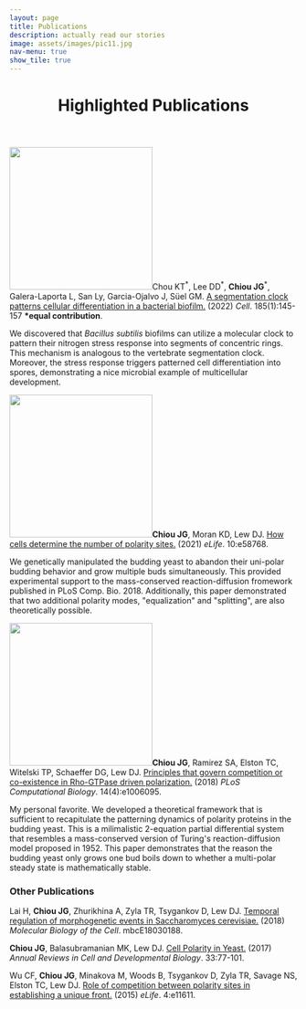 ```yaml
---
layout: page
title: Publications
description: actually read our stories
image: assets/images/pic11.jpg
nav-menu: true
show_tile: true
---
```


<header>
	<div class=inner>
		<h1>Highlighted Publications</h1>
	</div>
</header>

<section id="2023Cell">
	<div class=inner>
		<p><span class="image left"><img src="{% link assets/images/Cell2022.png %}" alt="" style="width:250px;height:250px;"></span>Chou KT<sup>*</sup>, Lee DD<sup>*</sup>, <b>Chiou JG</b><sup>*</sup>,  Galera-Laporta L, San Ly, Garcia-Ojalvo J, Süel GM. <a href = "https://doi.org/10.1016/j.cell.2021.12.001" target="_blank">A segmentation clock patterns cellular differentiation in a bacterial biofilm.</a> (2022) <i>Cell</i>. 185(1):145-157 <b>*equal contribution</b>.</p>
		<p>We discovered that <i>Bacillus subtilis</i> biofilms can utilize a molecular clock to pattern their nitrogen stress response into segments of concentric rings. This mechanism is analogous to the vertebrate segmentation clock. Moreover, the stress response triggers patterned cell differentiation into spores, demonstrating a nice microbial example of multicellular development.</p>
	</div>
</section>

<section id="2022ELife">
	<div class=inner>
		<p><span class="image left"><img src="{% link assets/images/Elife2021.png %}" alt="" style="width:250px;height:250px;"></span><b>Chiou JG</b>, Moran KD, Lew DJ. <a href= "https://doi.org/10.7554/eLife.58768" target="_blank">How cells determine the number of polarity sites.</a> (2021) <i>eLife</i>. 10:e58768.<br></p>
		<p>We genetically manipulated the budding yeast to abandon their uni-polar budding behavior and grow multiple buds simultaneously. This provided experimental support to the mass-conserved reaction-diffusion fromework published in PLoS Comp. Bio. 2018. Additionally, this paper demonstrated that two additional polarity modes, "equalization" and "splitting", are also theoretically possible.</p>
	</div>
</section>

<section id="2018PloSCompBio">
	<div class=inner>
		<p><span class="image left"><img src="{% link assets/images/PLoSCompBio2018.png %}" alt="" style="width:250px;height:250px;"></span><b>Chiou JG</b>, Ramirez SA, Elston TC, Witelski TP, Schaeffer DG, Lew DJ. <a href= "https://doi.org/10.1371/journal.pcbi.1006095" target="_blank">Principles that govern competition or co-existence in Rho-GTPase driven polarization.</a> (2018) <i>PLoS Computational Biology</i>. 14(4):e1006095.<br></p>
		<p>My personal favorite. We developed a theoretical framework that is sufficient to recapitulate the patterning dynamics of polarity proteins in the budding yeast. This is a milimalistic 2-equation partial differential system that resembles a mass-conserved version of Turing's reaction-diffusion model proposed in 1952. This paper demonstrates that the reason the budding yeast only grows one bud boils down to whether a multi-polar steady state is mathematically stable. 
		</p>
	</div>
</section>

<section id="OtherPublications">
	<div class=inner>
		<h3>Other Publications</h3>
	</div>
	<div class=inner>
		<p>Lai H, <b>Chiou JG</b>, Zhurikhina A, Zyla TR, Tsygankov D, Lew DJ. <a href= "https://doi.org/10.1091/mbc.E18-03-0188" target="_blank">Temporal regulation of morphogenetic events in Saccharomyces cerevisiae.</a> (2018) <i>Molecular Biology of the Cell</i>. mbcE18030188.<br></p>
		<p><b>Chiou JG</b>, Balasubramanian MK, Lew DJ. <a href= "https://doi.org/10.1146/annurev-cellbio-100616-060856" target="_blank">Cell Polarity in Yeast.</a> (2017) <i>Annual Reviews in Cell and Developmental Biology</i>. 33:77-101.<br></p>
		<p>Wu CF, <b>Chiou JG</b>, Minakova M, Woods B, Tsygankov D, Zyla TR, Savage NS, Elston TC, Lew DJ. <a href= "https://doi.org/10.7554/eLife.11611" target="_blank">Role of competition between polarity sites in establishing a unique front.</a> (2015) <i>eLife</i>. 4:e11611.<br></p>
	</div>
</section>
